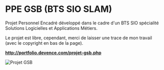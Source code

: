 PPE GSB (BTS SIO SLAM)
===========

Projet Personnel Encadré développé dans le cadre d'un BTS SIO spécialité Solutions Logicielles et Applications Métiers.

Le projet est libre, cependant, merci de laisser une trace de mon travail (avec le copyright en bas de la page).

**http://portfolio.devence.com/projet-gsb.php**

![Projet GSB](http://portfolio.devence.com/img/projet-gsb.jpg)
